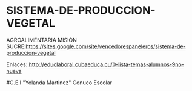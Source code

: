 # SISTEMA-DE-PRODUCCION-VEGETAL
AGROALIMENTARIA MISIÓN SUCRE:https://sites.google.com/site/vencedorespaneleros/sistema-de-produccion-vegetal

Enlaces:
http://educlaboral.cubaeduca.cu/0-lista-temas-alumnos-9no-nueva

#C.E.I "Yolanda Martinez" Conuco Escolar
